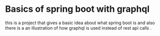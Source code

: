 
# Basics of spring boot with graphql

this is a project that gives a basic idea about what spring boot is and also there is a an illustration of how graphql is used instead of rest api calls .


